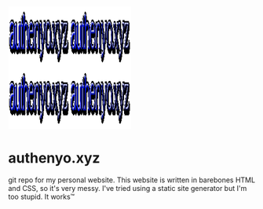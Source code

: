 ![](/images/3dgifmaker77519.gif)

# authenyo.xyz

git repo for my personal website. This website is written in barebones HTML and CSS, so it's very messy. I've tried using a static site generator but I'm too stupid. It works™